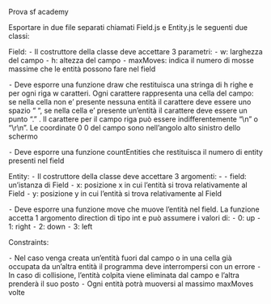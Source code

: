 Prova sf academy

Esportare  in due file separati chiamati Field.js e Entity.js le seguenti due classi:

Field:
 ⁃ Il costruttore della classe deve accettare 3 parametri:
   ⁃ w: larghezza del campo 
   ⁃ h: altezza del campo
   ⁃ maxMoves: indica il numero di mosse massime che le entità possono fare nel field
 
⁃ Deve esporre una funzione draw che restituisca una stringa di h righe e per ogni riga w caratteri. Ogni carattere rappresenta una cella del campo: se nella cella non e’ presente nessuna entità il carattere deve essere uno spazio “ “,  se nella cella e’ presente un’entità il carattere deve essere un  punto “.” . Il carattere per il campo riga può essere indifferentemente “\n” o “\r\n”. Le coordinate 0 0 del campo sono nell’angolo alto sinistro dello schermo

 ⁃ Deve esporre una funzione countEntities che restituisca il numero di entity presenti nel field

Entity:
 ⁃ Il costruttore della classe deve accettare 3 argomenti: - 
   ⁃ field: un’istanza di Field
   ⁃ x: posizione x in cui l’entità si trova relativamente al Field
   ⁃ y: posizione y in cui l’entità si trova relativamente al Field
 
⁃ Deve esporre una funzione move che muove l’entità nel field. La funzione accetta 1 argomento direction di tipo int e può assumere i valori di:
   ⁃ 0: up
   ⁃ 1: right
   ⁃ 2: down
   ⁃ 3: left

Constraints:

 ⁃ Nel caso venga creata un’entità fuori dal campo o in una cella già occupata da un’altra entità il programma deve interrompersi con un errore
 ⁃ In caso di collisione, l’entità colpita viene eliminata dal campo e l’altra prenderà il suo posto
 ⁃ Ogni entità potrà muoversi al massimo maxMoves volte